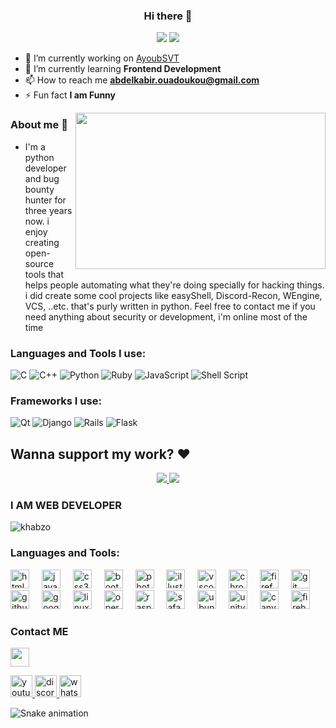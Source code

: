 <h3 align="center"> Hi there 👋</h3>

<p align="center">
  <img src="https://komarev.com/ghpvc/?username=DEMON1A">
  <a href="https://twitter.com/DemoniaSlash">
    <img src="https://img.shields.io/twitter/follow/DemoniaSlash?style=flat-square">
  </a>
</p>

<!--
**DEMON1A/DEMON1A** is a ✨ _special_ ✨ repository because its `README.md` (this file) appears on your GitHub profile.

Here are some ideas to get you started:
-->

- 🔭 I’m currently working on [AyoubSVT](https://AyoubSVT.com)
- 🌱 I’m currently learning **Frontend Development**
- 📫 How to reach me **abdelkabir.ouadoukou@gmail.com**
- ⚡ Fun fact **I am Funny**

<img align="right" width="400" height="250" src="https://github-readme-stats.vercel.app/api?username=khabzox">

### About me :dizzy:
- I'm a python developer and bug bounty hunter for three years now. i enjoy creating open-source tools that helps people automating what they're doing specially for hacking things. i did create some cool projects like easyShell, Discord-Recon, WEngine, VCS, ..etc. that's purly written in python. Feel free to contact me if you need anything about security or development, i'm online most of the time


### Languages and Tools I use:
![C](https://img.shields.io/badge/botstrap-%2300599C.svg?style=for-the-badge&logo=c&logoColor=white)
![C++](https://img.shields.io/badge/c++-%2300599C.svg?style=for-the-badge&logo=c%2B%2B&logoColor=white)
![Python](https://img.shields.io/badge/python-3670A0?style=for-the-badge&logo=python&logoColor=ffdd54)
![Ruby](https://img.shields.io/badge/ruby-%23CC342D.svg?style=for-the-badge&logo=ruby&logoColor=white)
![JavaScript](https://img.shields.io/badge/javascript-%23323330.svg?style=for-the-badge&logo=javascript&logoColor=%23F7DF1E)
![Shell Script](https://img.shields.io/badge/shell_script-%23121011.svg?style=for-the-badge&logo=gnu-bash&logoColor=white)

### Frameworks I use:
![Qt](https://img.shields.io/badge/Qt-%23217346.svg?style=for-the-badge&logo=Qt&logoColor=white)
![Django](https://img.shields.io/badge/django-%23092E20.svg?style=for-the-badge&logo=django&logoColor=white)
![Rails](https://img.shields.io/badge/rails-%23CC0000.svg?style=for-the-badge&logo=ruby-on-rails&logoColor=white)
![Flask](https://img.shields.io/badge/flask-%23000.svg?style=for-the-badge&logo=flask&logoColor=white)

## Wanna support my work? :heart:
<p align="center">
<a href="https://patreon.com/MohammedDief">
  <img src="https://img.shields.io/badge/Patreon-F96854?style=for-the-badge&logo=patreon&logoColor=white" />
</a>

<a href="https://www.paypal.me/MohammedDieff/">
  <img src="https://img.shields.io/badge/PayPal-00457C?style=for-the-badge&logo=paypal&logoColor=white">
</a>
</p>



<h3>I AM WEB DEVELOPER</h3>

<p align="left"> <img src="https://komarev.com/ghpvc/?username=khabzo&label=Profile%20views&color=0e75b6&style=flat" alt="khabzo" /> </p>

  

<h3 align="left">Languages and Tools:</h3>

<div align="left">
  <img src="https://cdn.jsdelivr.net/gh/devicons/devicon/icons/html5/html5-original.svg" height="30" alt="html5 logo"  />
  <img width="12" />
  <img src="https://cdn.jsdelivr.net/gh/devicons/devicon/icons/javascript/javascript-original.svg" height="30" alt="javascript logo"  />
  <img width="12" />
  <img src="https://cdn.jsdelivr.net/gh/devicons/devicon/icons/css3/css3-original.svg" height="30" alt="css3 logo"  />
  <img width="12" />
  <img src="https://cdn.jsdelivr.net/gh/devicons/devicon/icons/bootstrap/bootstrap-original.svg" height="30" alt="bootstrap logo"  />
  <img width="12" />
  <img src="https://cdn.jsdelivr.net/gh/devicons/devicon/icons/photoshop/photoshop-plain.svg" height="30" alt="photoshop logo"  />
  <img width="12" />
  <img src="https://cdn.jsdelivr.net/gh/devicons/devicon/icons/illustrator/illustrator-plain.svg" height="30" alt="illustrator logo"  />
  <img width="12" />
  <img src="https://cdn.jsdelivr.net/gh/devicons/devicon/icons/vscode/vscode-original.svg" height="30" alt="vscode logo"  />
  <img width="12" />
  <img src="https://cdn.jsdelivr.net/gh/devicons/devicon/icons/chrome/chrome-original.svg" height="30" alt="chrome logo"  />
  <img width="12" />
  <img src="https://cdn.jsdelivr.net/gh/devicons/devicon/icons/firefox/firefox-original.svg" height="30" alt="firefox logo"  />
  <img width="12" />
  <img src="https://cdn.jsdelivr.net/gh/devicons/devicon/icons/git/git-original.svg" height="30" alt="git logo"  />
  <img width="12" />
  <img src="https://cdn.jsdelivr.net/gh/devicons/devicon/icons/github/github-original.svg" height="30" alt="github logo"  />
  <img width="12" />
  <img src="https://cdn.jsdelivr.net/gh/devicons/devicon/icons/google/google-original.svg" height="30" alt="google logo"  />
  <img width="12" />
  <img src="https://cdn.jsdelivr.net/gh/devicons/devicon/icons/linux/linux-original.svg" height="30" alt="linux logo"  />
  <img width="12" />
  <img src="https://cdn.jsdelivr.net/gh/devicons/devicon/icons/opera/opera-original.svg" height="30" alt="opera logo"  />
  <img width="12" />
  <img src="https://cdn.jsdelivr.net/gh/devicons/devicon/icons/raspberrypi/raspberrypi-original.svg" height="30" alt="raspberrypi logo"  />
  <img width="12" />
  <img src="https://cdn.jsdelivr.net/gh/devicons/devicon/icons/safari/safari-original.svg" height="30" alt="safari logo"  />
  <img width="12" />
  <img src="https://cdn.jsdelivr.net/gh/devicons/devicon/icons/ubuntu/ubuntu-plain.svg" height="30" alt="ubuntu logo"  />
  <img width="12" />
  <img src="https://cdn.jsdelivr.net/gh/devicons/devicon/icons/unity/unity-original.svg" height="30" alt="unity logo"  />
  <img width="12" />
  <img src="https://cdn.jsdelivr.net/gh/devicons/devicon/icons/canva/canva-original.svg" height="30" alt="canva logo"  />
  <img width="12" />
  <img src="https://cdn.jsdelivr.net/gh/devicons/devicon/icons/firebase/firebase-plain.svg" height="30" alt="firebase logo"  />
</div>
<h3>Contact ME</h3>
<div align="left">
<img src="https://img.shields.io/badge/Gmail-abdelkabir.ouadoukou@gmail.com-informational?style=for-the-badge&labelColor=black&logo=gmail&logoColor=7752FE&&color=190482" height="30" />

[gmail]: mailto:abdelkabir.ouadoukou@gmail.com
  <a href="https://www.youtube.com/@codkazo" target="_blank">
    <img src="https://img.shields.io/static/v1?message=Youtube&logo=youtube&label=&color=FF0000&logoColor=white&labelColor=&style=for-the-badge" height="35" alt="youtube logo"  />
  </a>
  <a href="https://discord.com/users/1178447743878975549" target="_blank">
    <img src="https://img.shields.io/static/v1?message=Discord&logo=discord&label=&color=7289DA&logoColor=white&labelColor=&style=for-the-badge" height="35" alt="discord logo"  />
  </a>
  <a href="https://wa.me/+212697998010" target="_blank">
    <img src="https://img.shields.io/static/v1?message=Whatsapp&logo=whatsapp&label=&color=25D366&logoColor=white&labelColor=&style=for-the-badge" height="35" alt="whatsapp logo"  />
  </a>

</div>


<img src="https://raw.githubusercontent.com/khabzo/khabzo/output/snake.svg" alt="Snake animation" />


<!---

<p><img align="left" src="https://github-readme-stats.vercel.app/api/top-langs?username=khabzo&show_icons=true&locale=en&layout=compact&theme=tokyonight" alt="khabzo" /></p>

<p>&nbsp;<img align="center" src="https://github-readme-stats.vercel.app/api?username=khabzo&show_icons=true&locale=en&theme=tokyonight" alt="khabzo" /></p>

<p><img align="center" src="https://github-readme-streak-stats.herokuapp.com/?user=khabzo&&theme=tokyonight" alt="khabzo" /></p>
<p align="left"> <a href="https://github.com/ryo-ma/github-profile-trophy"><img src="https://github-profile-trophy.vercel.app/?username=khabzo&&theme=tokyonight" alt="khabzo" /></a> </p>


<p align="left"> <a href="https://www.w3schools.com/css/" target="_blank" rel="noreferrer"> <img src="https://raw.githubusercontent.com/devicons/devicon/master/icons/css3/css3-original-wordmark.svg" alt="css3" width="40" height="40"/> </a> <a href="https://www.w3.org/html/" target="_blank" rel="noreferrer"> <img src="https://raw.githubusercontent.com/devicons/devicon/master/icons/html5/html5-original-wordmark.svg" alt="html5" width="40" height="40"/> </a>
  <a href="https://developer.mozilla.org/en-US/docs/Web/JavaScript" target="_blank" rel="noreferrer"> <img src="https://raw.githubusercontent.com/devicons/devicon/master/icons/javascript/javascript-original.svg" alt="javascript" width="40" height="40"/> </a>
   <a href="https://getbootstrap.com" target="_blank" rel="noreferrer"> <img src="https://raw.githubusercontent.com/devicons/devicon/master/icons/bootstrap/bootstrap-plain-wordmark.svg" alt="bootstrap" width="40" height="40"/> </a><a href="https://www.adobe.com/in/products/illustrator.html" target="_blank" rel="noreferrer"> <img src="https://www.vectorlogo.zone/logos/adobe_illustrator/adobe_illustrator-icon.svg" alt="illustrator" width="40" height="40"/> </a>  <a href="https://www.photoshop.com/en" target="_blank" rel="noreferrer"> <img src="https://raw.githubusercontent.com/devicons/devicon/master/icons/photoshop/photoshop-line.svg" alt="photoshop" width="40" height="40"/> </a> </p>

<a href="https://www.youtube.com/@codkazo" target="blank"><img align="center" src="https://raw.githubusercontent.com/rahuldkjain/github-profile-readme-generator/master/src/images/icons/Social/youtube.svg" alt="codkazo" height="30" width="40" /></a>
<a href="https://twitter.com/Abdoox7o" target="blank"><img align="center" src="https://raw.githubusercontent.com/rahuldkjain/github-profile-readme-generator/master/src/images/icons/Social/twitter.svg" alt="abbir.ar" height="30" width="40" /></a>
& GRAPHIC DESIGNER
- 💬 Ask me about **HTML, CSS, JS**
- 👨‍💻 All of my projects are available at [https://github.com/abbir-ar](https://github.com/abbir-ar)
![abbir.ar](https://cdnb.artstation.com/p/assets/images/images/024/538/827/original/pixel-jeff-clipa-s.gif?alt=media&token=91c0c7b2-93c3-4029-b011-1a8703c5730d)
<img align="right" alt="Coding" width="400" src="https://media.tenor.com/rePDfDWO3XoAAAAd/hacking.gif">
https://cdn.dribbble.com/users/1162077/screenshots/3848914/programmer.gif
- 💞️ I’m looking to collaborate on ...
abbir-ar/abbir-ar is a ✨ special ✨ repository because its `README.md` (this file) appears on your GitHub profile.
You can click the Preview link to take a look at your changes.
--->
